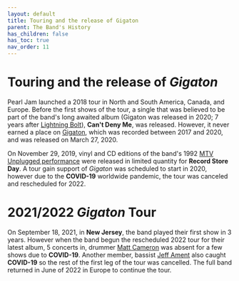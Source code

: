 ```yaml
---
layout: default
title: Touring and the release of Gigaton
parent: The Band's History
has_children: false
has_toc: true
nav_order: 11
---
```


# Touring and the release of *Gigaton*

Pearl Jam launched a 2018 tour in North and South America, Canada, and Europe. Before the first shows of the tour, a single that was believed to be part of the band's long awaited album (Gigaton was released in 2020; 7 years after [Lightning Bolt](https://pearljamopedia.ml/docs/Albums/Studio/Lightning-Bolt)), **Can't Deny Me**, was released. However, it never earned a place on [Gigaton](https://pearljamopedia.ml/docs/Albums/Studio/Gigaton), which was recorded between 2017 and 2020, and was released on March 27, 2020. 

On November 29, 2019, vinyl and CD editions of the band's 1992 [MTV Unplugged performance](https://pearljamopedia.ml/docs/Albums/Live/MTV-Unplugged) were released in limited quantity for **Record Store Day**. A tour gain support of *Gigaton* was scheduled to start in 2020, however due to the **COVID-19** worldwide pandemic, the tour was canceled and rescheduled for 2022. 

# 2021/2022 *Gigaton* Tour

On September 18, 2021, in **New Jersey**, the band played their first show in 3 years. However when the band begun the rescheduled 2022 tour for their latest album, 5 concerts in, drummer [Matt Cameron](https://pearljamopedia.ml/docs/Notable-Mentions/Current-Members/Matt-Cameron) was absent for a few shows due to **COVID-19**. Another member, bassist [Jeff Ament](https://pearljamopedia.ml/docs/Notable-Mentions/Current-Members/Jeff-Ament) also caught **COVID-19** so the rest of the first leg of the tour was cancelled. The full band returned in June of 2022 in Europe to continue the tour.

